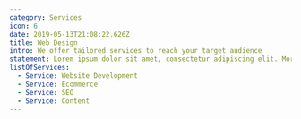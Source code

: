 ```yaml
---
category: Services
icon: 6
date: 2019-05-13T21:08:22.626Z
title: Web Design
intro: We offer tailored services to reach your target audience
statement: Lorem ipsum dolor sit amet, consectetur adipiscing elit. Morbi fermentum auctor magna et laoreet. Morbi ultrices quam sed nisi porttitor sollicitudin
listOfServices:
  - Service: Website Development
  - Service: Ecommerce
  - Service: SEO
  - Service: Content
---
```


